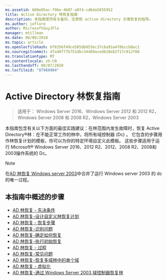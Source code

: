 ```yaml
---
ms.assetid: 680e05ac-f9be-4b07-a9f4-cd6da5835952
title: Active Directory 林恢复指南
description: 本指南提供有关备份、还原和 active directory 灾难恢复的指导。
ms.author: joflore
author: MicrosoftGuyJFlo
manager: mtillman
ms.date: 08/09/2018
ms.topic: article
ms.openlocfilehash: bf8356f49ce505db053ec37c6a91e4f8bccb8ac1
ms.sourcegitcommit: dfa48f77b751dbc34409aced628eb2f17c912f08
ms.translationtype: MT
ms.contentlocale: zh-CN
ms.lasthandoff: 08/07/2020
ms.locfileid: "87969904"
---
```

# <a name="active-directory-forest-recovery-guide"></a>Active Directory 林恢复指南

>适用于： Windows Server 2016、Windows Server 2012 和 2012 R2，Windows Server 2008 和 2008 R2，Windows Server 2003

本指南包含有关以下方面的最佳实践建议：在林范围内发生故障时，恢复 Active Directory®林：在不能正常工作的林中，将所有域控制器 (Dc) 。 它包含的步骤用作林恢复计划的模板，你可以为你的特定环境自定义此模板。 这些步骤适用于运行 Microsoft® Windows Server 2016、2012 R2、2012、2008 R2、2008和2003操作系统的 Dc。

> [!NOTE]
> 在[AD 林恢复 Windows server 2003](AD-Forest-Recovery-Windows-Server-2003.md)中合并了运行 Windows server 2003 的 dc 的唯一过程。

## <a name="steps-outlined-in-this-guide"></a>本指南中概述的步骤

- [AD 林恢复 - 先决条件](AD-Forest-Recovery-Prerequisties.md)
- [AD 林恢复-设计自定义林恢复计划](AD-Forest-Recovery-Devising-a-Plan.md)
- [AD 林恢复 - 恢复步骤](AD-Forest-Recovery-Steps-For-Restoring.md)
- [AD 林恢复-识别问题](AD-Forest-Recovery-Identify-the-Problem.md)
- [AD 林恢复-确定如何恢复](AD-Forest-Recovery-Determine-how-to-Recover.md)
- [AD 林恢复-执行初始恢复](AD-Forest-Recovery-Perform-initial-recovery.md)
- [AD 林恢复 - 过程](AD-Forest-Recovery-Procedures.md)
- [AD 林恢复-常见问题](AD-Forest-Recovery-FAQ.md)
- [AD 林恢复-恢复多域林中的单个域](AD-Forest-Recovery-Single-Domain-in-Multidomain-Recovery.md)
- [AD 林恢复 - 虚拟化](AD-Forest-Recovery-Virtualization.md)
- [AD 林恢复-通过 Windows Server 2003 域控制器恢复林](AD-Forest-Recovery-Windows-Server-2003.md)
